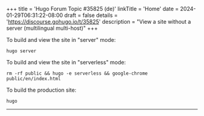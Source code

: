 +++
title = 'Hugo Forum Topic #35825 (de)'
linkTitle = 'Home'
date = 2024-01-29T06:31:22-08:00
draft = false
details = 'https://discourse.gohugo.io/t/35825'
description = "View a site without a server (multilingual multi-host)"
+++

To build and view the site in "server" mode:

```text
hugo server
```

To build and view the site in "serverless" mode:

```text
rm -rf public && hugo -e serverless && google-chrome public/en/index.html 
```

To build the production site:

```text
hugo
```

---

